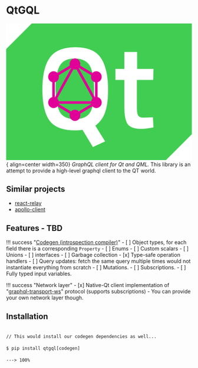 # QtGQL

![Logo](./assets/logo.svg){ align=center width=350}
*GraphQL client for Qt and QML.*
This library is an attempt to provide a high-level graphql client to the QT world.
## Similar projects
- [react-relay](https://relay.dev/)
- [apollo-client](https://www.apollographql.com/docs/react/)

## Features - TBD
!!! success "[Codegen (introspection compiler)](./codegen/tutorial.md)"
    - [ ] Object types, for each field there is a corresponding `Property`
    - [ ] Enums
    - [ ] Custom scalars
    - [ ] Unions
    - [ ] interfaces
    - [ ] Garbage collection
    - [x] Type-safe operation handlers
    - [ ] Query updates: fetch the same query multiple times would not instantiate everything from scratch
    - [ ] Mutations.
    - [ ] Subscriptions.
    - [ ] Fully typed input variables.

!!! success "Network layer"
    - [x] Native-Qt client implementation of "[graphql-transport-ws](https://github.com/enisdenjo/graphql-ws/blob/master/PROTOCOL.md)" protocol (supports subscriptions) - You can provide your own network layer though.


## Installation

<div class="termy">

```console

// This would install our codegen dependencies as well...

$ pip install qtgql[codegen]

---> 100%
```

</div>
